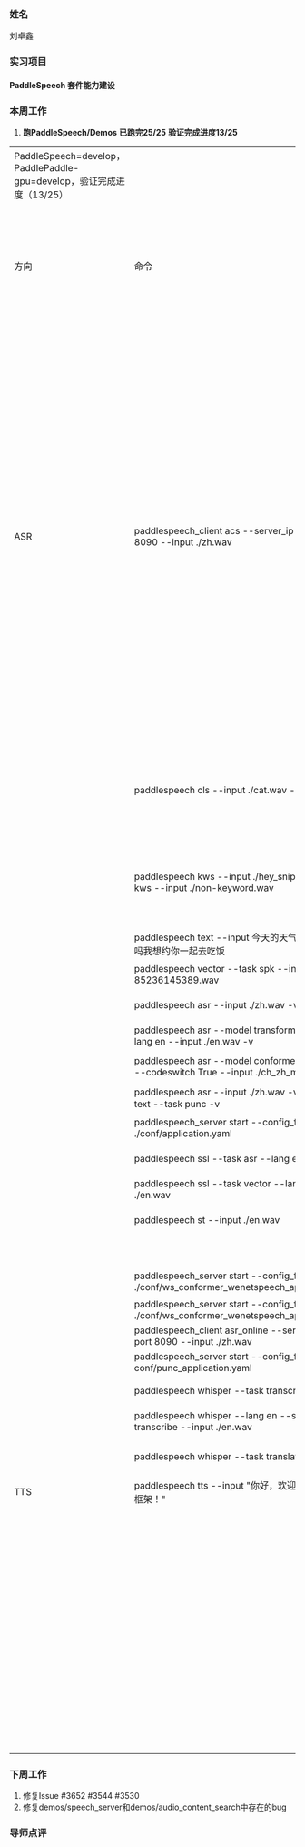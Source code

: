 ### 姓名
刘卓鑫

### 实习项目
#### PaddleSpeech 套件能力建设

### 本周工作

1. **跑PaddleSpeech/Demos**
   **已跑完25/25**   **验证完成进度13/25**

 | | | | | | | | | |
|-|-|-|-|-|-|-|-|-|
|PaddleSpeech=develop，PaddlePaddle-gpu=develop，验证完成进度（13/25）| | | | | | | | |
|方向|命令|目录|进度（验证中/未验证/验证完成）|能否直接跑通|报错|备注|二次验证|截图|
|ASR|paddlespeech_client acs --server_ip 127.0.0.1 --port 8090 --input ./zh.wav|[audio_content_search](https://github.com/PaddlePaddle/PaddleSpeech/tree/develop/demos/audio_content_search) |验证中|否|报错[2024-05-06 22:41:47,376] [ INFO] - acs http client start<br/>[2024-05-06 22:41:47,377] [ INFO] - endpoint: http://127.0.0.1:8090/paddlespeech/asr/search<br/>[2024-05-06 22:41:47,382] [ ERROR] - Failed to speech recognition.<br/>[2024-05-06 22:41:47,383] [ ERROR] - HTTPConnectionPool(host='127.0.0.1', port=8090): Max retries exceeded with url: /paddlespeech/asr/search (Caused by NewConnectionError('<urllib3.connection.HTTPConnection object at 0x7fbaf10e6830>: Failed to establish a new connection: [Errno 111] Connection refused')) $ python test.py <br/>[2024-05-06 22:48:23,017] [ INFO] - acs http client start<br/>[2024-05-06 22:48:23,017] [ INFO] - endpoint: http://127.0.0.1:8490/paddlespeech/asr/search<br/>Traceback (most recent call last):<br/> File "/opt/conda/envs/python35-paddle120-env/lib/python3.10/site-packages/urllib3/connection.py", line 200, in _new_conn<br/> sock = connection.create_connection(<br/> File "/opt/conda/envs/python35-paddle120-env/lib/python3.10/site-packages/urllib3/util/connection.py", line 85, in create_connection<br/> raise err<br/> File "/opt/conda/envs/python35-paddle120-env/lib/python3.10/site-packages/urllib3/util/connection.py", line 73, in create_connection<br/> sock.connect(sa)<br/>ConnectionRefusedError: [Errno 111] Connection refused<br/><br/>The above exception was the direct cause of the following exception:|![image](https://github.com/mattheliu/Camp/assets/102272920/6921da56-e4cd-42fc-a476-d9767ef3cab8)  |from paddle.nn.layer.layers import in_declarative_mode ModuleNotFoundError: No module named 'paddle.nn.layer.layers'| ![image](https://github.com/mattheliu/Camp/assets/102272920/5636462f-9c3e-4972-9342-c90c10cacead)|
| | | [audio_searching](https://github.com/PaddlePaddle/PaddleSpeech/tree/develop/demos/audio_searching)|验证中| |需要docker| ![image](https://github.com/mattheliu/Camp/assets/102272920/16b359b4-5e46-4ab2-afff-26d6eb932393)| |  ![image](https://github.com/mattheliu/Camp/assets/102272920/54b75685-5343-4a6d-a23b-e53dba9409f1)|
| |paddlespeech cls --input ./cat.wav --topk 10|[audio_tagging](https://github.com/PaddlePaddle/PaddleSpeech/tree/develop/demos/audio_tagging) |验证完成|是| [image](https://github.com/mattheliu/Camp/assets/102272920/235d748d-3dfe-4a3d-816b-130d041f7c62)| | | |
| | |[automatic_video_subtitiles](https://github.com/PaddlePaddle/PaddleSpeech/tree/develop/demos/automatic_video_subtitiles) |验证完成|是| ![image](https://github.com/mattheliu/Camp/assets/102272920/b7e57a60-301e-495c-81af-2774df0a8916)| | | |
| | |[custom_streaming_asr](https://github.com/PaddlePaddle/PaddleSpeech/tree/develop/demos/custom_streaming_asr) |验证完成|是|需要docker|  ![image](https://github.com/mattheliu/Camp/assets/102272920/37c47a16-cd62-4a07-b3b5-6153acba875e)| | |
| |paddlespeech kws --input ./hey_snips.wav paddlespeech kws --input ./non-keyword.wav|[keyword_spotting](https://github.com/PaddlePaddle/PaddleSpeech/tree/develop/demos/keyword_spotting) |验证完成|是| ![image](https://github.com/mattheliu/Camp/assets/102272920/25bafa81-3d30-4e8f-8a48-3f7b356b5af4)| | | |
| | |[metaverse](https://github.com/PaddlePaddle/PaddleSpeech/tree/develop/demos/metaverse) |验证中|否|报错| ![image](https://github.com/mattheliu/Camp/assets/102272920/2a037ed4-5b4a-4234-8596-673923bb3e93)| | |
| |paddlespeech text --input 今天的天气真不错啊你下午有空吗我想约你一起去吃饭| [punctuation_restoration](https://github.com/PaddlePaddle/PaddleSpeech/tree/develop/demos/punctuation_restoration)|验证完成|是| | | | |
| |paddlespeech vector --task spk --input 85236145389.wav|[speaker_verification](https://github.com/PaddlePaddle/PaddleSpeech/tree/develop/demos/speaker_verification) |验证完成|是| ![image](https://github.com/mattheliu/Camp/assets/102272920/fb9602ef-4055-460c-b8ba-4a2ba231bded) | | | |
| |paddlespeech asr --input ./zh.wav -v| [speech_recognition](https://github.com/PaddlePaddle/PaddleSpeech/tree/develop/demos/speech_recognition)|验证完成|是|  ![image](https://github.com/mattheliu/Camp/assets/102272920/abb6e456-05e2-4dda-99f3-6221dd99b332)| | | |
| |paddlespeech asr --model transformer_librispeech --lang en --input ./en.wav -v|  [speech_recognition](https://github.com/PaddlePaddle/PaddleSpeech/tree/develop/demos/speech_recognition)|验证完成|是| | | | |
| |paddlespeech asr --model conformer_talcs --lang zh_en --codeswitch True --input ./ch_zh_mix.wav -v|  [speech_recognition](https://github.com/PaddlePaddle/PaddleSpeech/tree/develop/demos/speech_recognition)|验证完成|是| | | | |
| |paddlespeech asr --input ./zh.wav -v "。 paddlespeech text --task punc -v|[speech_recognition](https://github.com/PaddlePaddle/PaddleSpeech/tree/develop/demos/speech_recognition)|验证完成|是| | | | |
| |paddlespeech_server start --config_file ./conf/application.yaml| [speech_server](https://github.com/PaddlePaddle/PaddleSpeech/tree/develop/demos/speech_server)|验证中|否| ![image](https://github.com/mattheliu/Camp/assets/102272920/5eb18ed0-9cc2-405b-8128-9f11b62a51c0)| | |  ![image](https://github.com/mattheliu/Camp/assets/102272920/0c57f4c9-5988-48ce-9cd2-705b003b1eb0)|
| |paddlespeech ssl --task asr --lang en --input ./en.wav|[speech_ssl](https://github.com/PaddlePaddle/PaddleSpeech/tree/develop/demos/speech_ssl)|验证中|否| ![image](https://github.com/mattheliu/Camp/assets/102272920/69df4d6f-4918-4c18-91b9-4eb75e503050)| | | |
| |paddlespeech ssl --task vector --lang en --input ./en.wav|demos/speech_ssl|验证中|否| | | | |
| |paddlespeech st --input ./en.wav|[speech_translation](https://github.com/PaddlePaddle/PaddleSpeech/tree/develop/demos/speech_translation) |验证完成|是| ![image](https://github.com/mattheliu/Camp/assets/102272920/2831f0dc-3476-47b7-ab93-b7ffe33c52e9)| | | |
| | | [speech_web](https://github.com/PaddlePaddle/PaddleSpeech/tree/develop/demos/speech_web) |验证完成|是|  ![image](https://github.com/mattheliu/Camp/assets/102272920/6585d22d-3adf-4367-96fb-4eb9f131bfd3)| | | |
| |paddlespeech_server start --config_file ./conf/ws_conformer_wenetspeech_application.yaml|[streaming_asr_server](https://github.com/PaddlePaddle/PaddleSpeech/tree/develop/demos/streaming_asr_server)|验证完成|是| ![image](https://github.com/mattheliu/Camp/assets/102272920/b397ab55-293b-4885-9cf5-2e0e5f674e89)| | | |
| |paddlespeech_server start --config_file ./conf/ws_conformer_wenetspeech_application_faster.yaml| | | | | | | |
| |paddlespeech_client asr_online --server_ip 127.0.0.1 --port 8090 --input ./zh.wav| | | | | | | |
| |paddlespeech_server start --config_file conf/punc_application.yaml| | | | | | | |
| |paddlespeech whisper --task transcribe --input ./zh.wav|demos/whisper|验证中| | | | | |
| |paddlespeech whisper --lang en --size base --task transcribe --input ./en.wav| |验证中| | | | | |
| |paddlespeech whisper --task translate --input ./zh.wav|  [whisper](https://github.com/PaddlePaddle/PaddleSpeech/tree/develop/demos/whisper)|验证中|否|报错PaddlePaddle version 2.3.0 or higher is required, but 0.0.0 installed, Maybe you are using a develop version, please make sure the version is good with your code.| | | |
|TTS|paddlespeech tts --input "你好，欢迎使用百度飞桨深度学习框架！"|[text_to_speech](https://github.com/PaddlePaddle/PaddleSpeech/tree/develop/demos/text_to_speech) |验证中|否| ![image](https://github.com/mattheliu/Camp/assets/102272920/45eadf64-59c2-4536-b4ba-e400a4be9d9e)| | | |
| | | |验证中| | | | | |
| | | |验证中| | | | | |
| | | |验证中| | | | | |
| | | |验证中| | | | | |
| | | [streaming_tts_server](https://github.com/PaddlePaddle/PaddleSpeech/tree/develop/demos/streaming_tts_server)|验证中|否| | | | |
| | |[streaming_tts_serving_fastdeploy](https://github.com/PaddlePaddle/PaddleSpeech/tree/develop/demos/streaming_tts_serving_fastdeploy) |验证中|否|需要docker|  ![image](https://github.com/mattheliu/Camp/assets/102272920/7bcb6c2c-cabc-4dd2-80f2-2e58d8750dfb)| | |
| | |[style_fs2](https://github.com/PaddlePaddle/PaddleSpeech/tree/develop/demos/style_fs2)|验证中|否| ![image](https://github.com/mattheliu/Camp/assets/102272920/17c938ed-1f4e-4c52-9e90-da31b88c05a7) | | | |
| | |[story_talker](https://github.com/PaddlePaddle/PaddleSpeech/tree/develop/demos/story_talker)|验证中|否| [image](https://github.com/mattheliu/Camp/assets/102272920/3ca1ed1e-9473-4bb5-8def-d4126a5ffa6b) | | | |

### 下周工作

1. 修复Issue #3652 #3544 #3530
2. 修复demos/speech_server和demos/audio_content_search中存在的bug

### 导师点评
